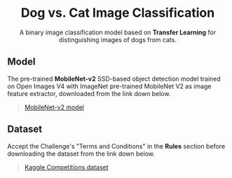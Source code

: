 <div align="center">
<h1>Dog vs. Cat Image Classification</h1>
<p>A binary image classification model based on <b>Transfer Learning</b> for distinguishing images of dogs from cats.</p>
</div>

## Model
The pre-trained **MobileNet-v2** SSD-based object detection model trained on Open Images V4 with ImageNet pre-trained MobileNet V2 as image feature extractor, downloaded from the link down below.
> [MobileNet-v2 model](https://www.kaggle.com/models/google/mobilenet-v2/TensorFlow2/tf2-preview-feature-vector/4)

## Dataset
Accept the Challenge's "Terms and Conditions" in the **Rules** section before downloading the dataset from the link down below.
> [Kaggle Competitions dataset](https://www.kaggle.com/competitions/dogs-vs-cats-redux-kernels-edition/data)

